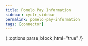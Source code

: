 ```yaml
---
title: Pomelo Pay Information
sidebar: cyclr_sidebar
permalink: pomelo-pay-information
tags: [connector]
---
```

{::options parse_block_html="true" /}
